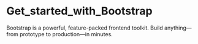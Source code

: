 # Get_started_with_Bootstrap
Bootstrap is a powerful, feature-packed frontend toolkit. Build anything—from prototype to production—in minutes.
